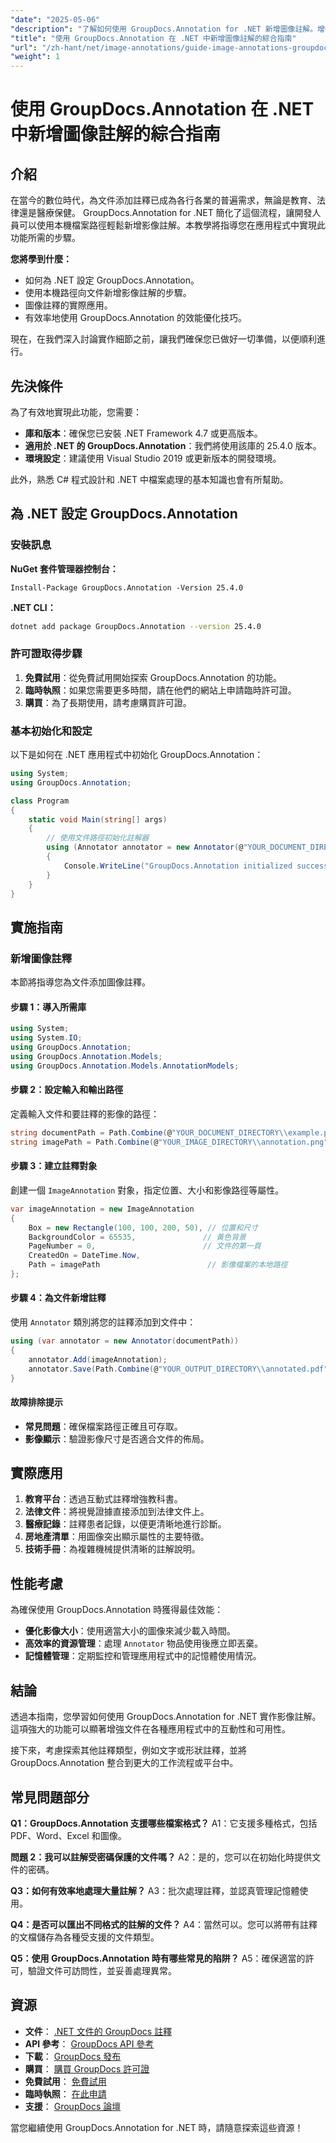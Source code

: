 ```yaml
---
"date": "2025-05-06"
"description": "了解如何使用 GroupDocs.Annotation for .NET 新增圖像註解。增強教育、法律和醫療保健行業的文件品質。"
"title": "使用 GroupDocs.Annotation 在 .NET 中新增圖像註解的綜合指南"
"url": "/zh-hant/net/image-annotations/guide-image-annotations-groupdocs-dotnet/"
"weight": 1
---
```


# 使用 GroupDocs.Annotation 在 .NET 中新增圖像註解的綜合指南

## 介紹

在當今的數位時代，為文件添加註釋已成為各行各業的普遍需求，無論是教育、法律還是醫療保健。 GroupDocs.Annotation for .NET 簡化了這個流程，讓開發人員可以使用本機檔案路徑輕鬆新增影像註解。本教學將指導您在應用程式中實現此功能所需的步驟。

**您將學到什麼：**
- 如何為 .NET 設定 GroupDocs.Annotation。
- 使用本機路徑向文件新增影像註解的步驟。
- 圖像註釋的實際應用。
- 有效率地使用 GroupDocs.Annotation 的效能優化技巧。

現在，在我們深入討論實作細節之前，讓我們確保您已做好一切準備，以便順利進行。

## 先決條件

為了有效地實現此功能，您需要：
- **庫和版本**：確保您已安裝 .NET Framework 4.7 或更高版本。
- **適用於 .NET 的 GroupDocs.Annotation**：我們將使用該庫的 25.4.0 版本。
- **環境設定**：建議使用 Visual Studio 2019 或更新版本的開發環境。

此外，熟悉 C# 程式設計和 .NET 中檔案處理的基本知識也會有所幫助。

## 為 .NET 設定 GroupDocs.Annotation

### 安裝訊息

**NuGet 套件管理器控制台：**
```shell
Install-Package GroupDocs.Annotation -Version 25.4.0
```

**.NET CLI：**
```bash
dotnet add package GroupDocs.Annotation --version 25.4.0
```

### 許可證取得步驟

1. **免費試用**：從免費試用開始探索 GroupDocs.Annotation 的功能。
2. **臨時執照**：如果您需要更多時間，請在他們的網站上申請臨時許可證。
3. **購買**：為了長期使用，請考慮購買許可證。

### 基本初始化和設定

以下是如何在 .NET 應用程式中初始化 GroupDocs.Annotation：

```csharp
using System;
using GroupDocs.Annotation;

class Program
{
    static void Main(string[] args)
    {
        // 使用文件路徑初始化註解器
        using (Annotator annotator = new Annotator(@"YOUR_DOCUMENT_DIRECTORY\\example.pdf"))
        {
            Console.WriteLine("GroupDocs.Annotation initialized successfully.");
        }
    }
}
```

## 實施指南

### 新增圖像註釋

本節將指導您為文件添加圖像註釋。

#### 步驟 1：導入所需庫

```csharp
using System;
using System.IO;
using GroupDocs.Annotation;
using GroupDocs.Annotation.Models;
using GroupDocs.Annotation.Models.AnnotationModels;
```

#### 步驟 2：設定輸入和輸出路徑

定義輸入文件和要註釋的影像的路徑：

```csharp
string documentPath = Path.Combine(@"YOUR_DOCUMENT_DIRECTORY\\example.pdf");
string imagePath = Path.Combine(@"YOUR_IMAGE_DIRECTORY\\annotation.png");
```

#### 步驟 3：建立註釋對象

創建一個 `ImageAnnotation` 對象，指定位置、大小和影像路徑等屬性。

```csharp
var imageAnnotation = new ImageAnnotation
{
    Box = new Rectangle(100, 100, 200, 50), // 位置和尺寸
    BackgroundColor = 65535,               // 黃色背景
    PageNumber = 0,                        // 文件的第一頁
    CreatedOn = DateTime.Now,
    Path = imagePath                        // 影像檔案的本地路徑
};
```

#### 步驟 4：為文件新增註釋

使用 `Annotator` 類別將您的註釋添加到文件中：

```csharp
using (var annotator = new Annotator(documentPath))
{
    annotator.Add(imageAnnotation);
    annotator.Save(Path.Combine(@"YOUR_OUTPUT_DIRECTORY\\annotated.pdf"));
}
```

#### 故障排除提示
- **常見問題**：確保檔案路徑正確且可存取。
- **影像顯示**：驗證影像尺寸是否適合文件的佈局。

## 實際應用

1. **教育平台**：透過互動式註釋增強教科書。
2. **法律文件**：將視覺證據直接添加到法律文件上。
3. **醫療記錄**：註釋患者記錄，以便更清晰地進行診斷。
4. **房地產清單**：用圖像突出顯示屬性的主要特徵。
5. **技術手冊**：為複雜機械提供清晰的註解說明。

## 性能考慮

為確保使用 GroupDocs.Annotation 時獲得最佳效能：
- **優化影像大小**：使用適當大小的圖像來減少載入時間。
- **高效率的資源管理**：處理 `Annotator` 物品使用後應立即丟棄。
- **記憶體管理**：定期監控和管理應用程式中的記憶體使用情況。

## 結論

透過本指南，您學習如何使用 GroupDocs.Annotation for .NET 實作影像註解。這項強大的功能可以顯著增強文件在各種應用程式中的互動性和可用性。 

接下來，考慮探索其他註釋類型，例如文字或形狀註釋，並將 GroupDocs.Annotation 整合到更大的工作流程或平台中。

## 常見問題部分

**Q1：GroupDocs.Annotation 支援哪些檔案格式？**
A1：它支援多種格式，包括 PDF、Word、Excel 和圖像。

**問題 2：我可以註解受密碼保護的文件嗎？**
A2：是的，您可以在初始化時提供文件的密碼。

**Q3：如何有效率地處理大量註解？**
A3：批次處理註釋，並認真管理記憶體使用。

**Q4：是否可以匯出不同格式的註解的文件？**
A4：當然可以。您可以將帶有註釋的文檔儲存為各種受支援的文件類型。

**Q5：使用 GroupDocs.Annotation 時有哪些常見的陷阱？**
A5：確保適當的許可，驗證文件可訪問性，並妥善處理異常。

## 資源

- **文件**： [.NET 文件的 GroupDocs 註釋](https://docs.groupdocs.com/annotation/net/)
- **API 參考**： [GroupDocs API 參考](https://reference.groupdocs.com/annotation/net/)
- **下載**： [GroupDocs 發布](https://releases.groupdocs.com/annotation/net/)
- **購買**： [購買 GroupDocs 許可證](https://purchase.groupdocs.com/buy)
- **免費試用**： [免費試用](https://releases.groupdocs.com/annotation/net/)
- **臨時執照**： [在此申請](https://purchase.groupdocs.com/temporary-license/)
- **支援**： [GroupDocs 論壇](https://forum.groupdocs.com/c/annotation/) 

當您繼續使用 GroupDocs.Annotation for .NET 時，請隨意探索這些資源！